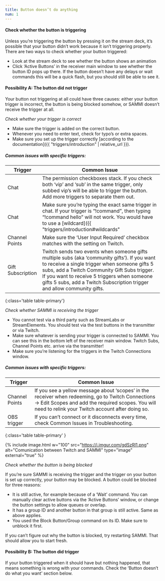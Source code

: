 ```yaml
---
title: Button doesn’t do anything
num: 1
---
```


#### Check whether the button is triggering
Unless you’re triggering the button by pressing it on the stream deck, it’s possible that your button didn’t work because it isn’t triggering properly. There are two ways to check whether your button triggered:

- Look at the stream deck to see whether the button shows an animation
- Click ‘Active Buttons’ in the receiver main window to see whether the button ID pops up there. If the button doesn’t have any delays or wait commands this will be a quick flash, but you should still be able to see it.

#### Possibility A: The button did not trigger
Your button not triggering at all could have three causes: either your button trigger is incorrect, the button is being blocked somehow, or SAMMI doesn’t receive the trigger at all.

*Check whether your trigger is correct*

- Make sure the trigger is added on the correct button.
- Whenever you need to enter text, check for typo’s or extra spaces.
- Make sure you set up the trigger correctly [according to the documentation]({{ "triggers/introduction" | relative_url }}).

##### Common issues with specific triggers:

| Trigger | Common Issue |
|-------|--------|
|Chat | The permission checkboxes stack. If you check both ‘vip’ and ‘sub’ in the same trigger, only subbed vip’s will be able to trigger the button. Add more triggers to separate them out. |
|Chat | Make sure you’re typing the exact same trigger in chat. If your trigger is “!command”, then typing “!command hello” will not work. You would have to use a [wildcard]({{ "triggers/introduction#wildcards" | relative_url }}) for that. |
|Channel Points | Make sure the ‘User Input Required’ checkbox matches with the setting on Twitch. |
|Gift Subscription | Twitch sends two events when someone gifts multiple subs (aka ‘community gifts’). If you want to receive a single trigger when someone gifts 5 subs, add a Twitch Community Gift Subs trigger. If you want to receive 5 triggers when someone gifts 5 subs, add a Twitch Subscription trigger and allow community gifts. |
{:class='table table-primary'}

*Check whether SAMMI is receiving the trigger*

- You cannot test via a third party such as StreamLabs or StreamElements. You should test via the test buttons in the transmitter or via Twitch.
- Make sure whatever is sending your trigger is connected to SAMMI. You can see this in the bottom left of the receiver main window. Twitch Subs, Channel Points etc. arrive via the transmitter!
- Make sure you’re listening for the triggers in the Twitch Connections window.

##### Common issues with specific triggers:

| Trigger | Common Issue |
|-------|--------|
|Channel Points | If you see a yellow message about ‘scopes’ in the receiver when redeeming, go to Twitch Connections → Edit Scopes and add the required scopes. You will need to relink your Twitch account after doing so. |
|OBS trigger | If you can’t connect or it disconnects every time, check Common Issues in Troubleshooting. |
{:class='table table-primary' }

{% include image.html w="100" src="https://i.imgur.com/gdSzRl1.png" alt="Comunication between Twitch and SAMMI" type="image" external="true" %}

*Check whether the button is being blocked*

If you’re sure SAMMI is receiving the trigger and the trigger on your button is set up correctly, your button may be blocked. A button could be blocked for three reasons:

- It is still active, for example because of a ‘Wait’ command. You can manually clear active buttons via the ‘Active Buttons’ window, or change the button settings to allow queues or overlap.
- It has a group ID and another button in that group is still active. Same as above applies.
- You used the Block Button/Group command on its ID. Make sure to unblock it first.

If you can’t figure out why the button is blocked, try restarting SAMMI. That should allow you to start fresh.

#### Possibility B: The button did trigger

If your button triggered when it should have but nothing happened, that means something is wrong with your commands. Check the ‘Button doesn’t do what you want’ section below.
